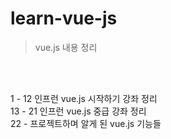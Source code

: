# learn-vue-js
> vue.js 내용 정리
<br>
<br>

1 - 12 인프런 vue.js 시작하기 강좌 정리
<br>
13 - 21 인프런 vue.js 중급 강좌 정리
<br>
22 - 프로젝트하며 알게 된 vue.js 기능들
